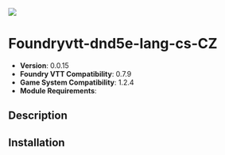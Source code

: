 ![](https://img.shields.io/badge/Foundry-v0.7.0-informational)

# Foundryvtt-dnd5e-lang-cs-CZ

* **Version**: 0.0.15
* **Foundry VTT Compatibility**: 0.7.9
* **Game System Compatibility**: 1.2.4
* **Module Requirements**: 

## Description


## Installation

